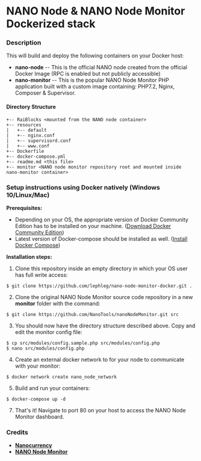 # NANO Node & NANO Node Monitor Dockerized stack

### **Description**

This will build and deploy the following containers on your Docker host:

* **nano-node** -- This is the official NANO node created from the official Docker Image (RPC is enabled but not publicly accessible)
* **nano-monitor** -- This is the popular NANO Node Monitor PHP application built with a custom image containing: PHP7.2, Nginx, Composer & Supervisor.

#### **Directory Structure**
```
+-- RaiBlocks <mounted from the NANO node container>
+-- resources
|   +-- default
|   +-- nginx.conf
|   +-- supervisord.conf
|   +-- www.conf
+-- Dockerfile
+-- docker-compose.yml
+-- readme.md <this file>
+-- monitor <NANO node monitor repository root and mounted inside nano-monitor container>
```

### **Setup instructions using Docker natively (Windows 10/Linux/Mac)**

**Prerequisites:** 

* Depending on your OS, the appropriate version of Docker Community Edition has to be installed on your machine.  ([Download Docker Community Edition](https://www.docker.com/community-edition#/download))
* Latest version of Docker-compose should be installed as well. ([Install Docker Compose](https://docs.docker.com/compose/install/))

**Installation steps:** 

1. Clone this repository inside an empty directory in which your OS user has full write access:

```
$ git clone https://github.com/lephleg/nano-node-monitor-docker.git .
```

2. Clone the original NANO Node Monitor source code repository in a new **monitor** folder with the command:

```
$ git clone https://github.com/NanoTools/nanoNodeMonitor.git src
```

3. You should now have the directory structure described above. Copy and edit the monitor config file:

```
$ cp src/modules/config.sample.php src/modules/config.php 
$ nano src/modules/config.php
```

4. Create an external docker network to for your node to communicate with your monitor:

```
$ docker network create nano_node_network
```

5. Build and run your containers:

```
$ docker-compose up -d
```

7. That's it! Navigate to port 80 on your host to access the NANO Node Monitor dashboard.

### **Credits**

* **[Nanocurrency](https://github.com/nanocurrency/raiblocks)**
* **[NANO Node Monitor](https://github.com/NanoTools/nanoNodeMonitor)**